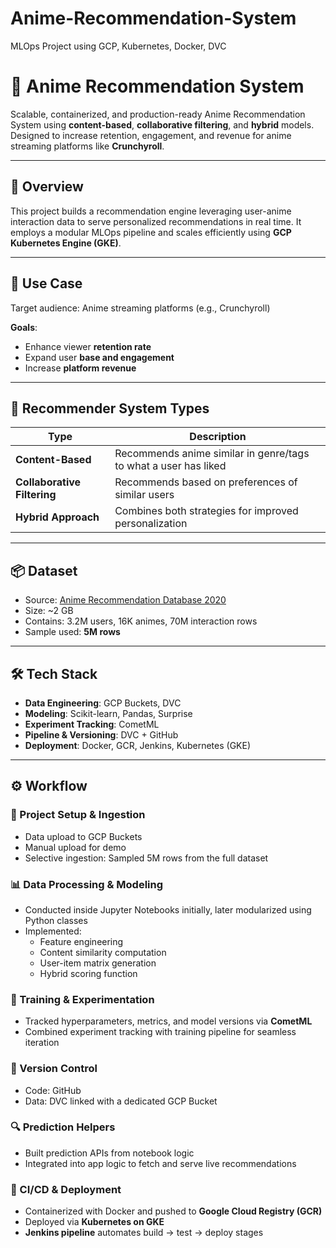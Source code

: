 # Anime-Recommendation-System
MLOps Project using GCP, Kubernetes, Docker, DVC


# 🎌 Anime Recommendation System

Scalable, containerized, and production-ready Anime Recommendation System using **content-based**, **collaborative filtering**, and **hybrid** models. Designed to increase retention, engagement, and revenue for anime streaming platforms like **Crunchyroll**.

---

## 🚀 Overview

This project builds a recommendation engine leveraging user-anime interaction data to serve personalized recommendations in real time. It employs a modular MLOps pipeline and scales efficiently using **GCP Kubernetes Engine (GKE)**.

---

## 🎯 Use Case

Target audience: Anime streaming platforms (e.g., Crunchyroll)

**Goals**:
- Enhance viewer **retention rate**
- Expand user **base and engagement**
- Increase **platform revenue**

---

## 🧠 Recommender System Types

| Type                  | Description |
|-----------------------|-------------|
| **Content-Based**     | Recommends anime similar in genre/tags to what a user has liked |
| **Collaborative Filtering** | Recommends based on preferences of similar users |
| **Hybrid Approach**   | Combines both strategies for improved personalization |

---

## 📦 Dataset

- Source: [Anime Recommendation Database 2020](https://www.kaggle.com/datasets)
- Size: ~2 GB
- Contains: 3.2M users, 16K animes, 70M interaction rows
- Sample used: **5M rows**

---

## 🛠️ Tech Stack

- **Data Engineering**: GCP Buckets, DVC
- **Modeling**: Scikit-learn, Pandas, Surprise
- **Experiment Tracking**: CometML
- **Pipeline & Versioning**: DVC + GitHub
- **Deployment**: Docker, GCR, Jenkins, Kubernetes (GKE)

---

## ⚙️ Workflow

### 🔧 Project Setup & Ingestion
- Data upload to GCP Buckets
- Manual upload for demo
- Selective ingestion: Sampled 5M rows from the full dataset

### 📊 Data Processing & Modeling
- Conducted inside Jupyter Notebooks initially, later modularized using Python classes
- Implemented:
  - Feature engineering
  - Content similarity computation
  - User-item matrix generation
  - Hybrid scoring function

### 🧪 Training & Experimentation
- Tracked hyperparameters, metrics, and model versions via **CometML**
- Combined experiment tracking with training pipeline for seamless iteration

### 🔄 Version Control
- Code: GitHub
- Data: DVC linked with a dedicated GCP Bucket

### 🔍 Prediction Helpers
- Built prediction APIs from notebook logic
- Integrated into app logic to fetch and serve live recommendations

### 🚢 CI/CD & Deployment
- Containerized with Docker and pushed to **Google Cloud Registry (GCR)**
- Deployed via **Kubernetes on GKE**
- **Jenkins pipeline** automates build → test → deploy stages

